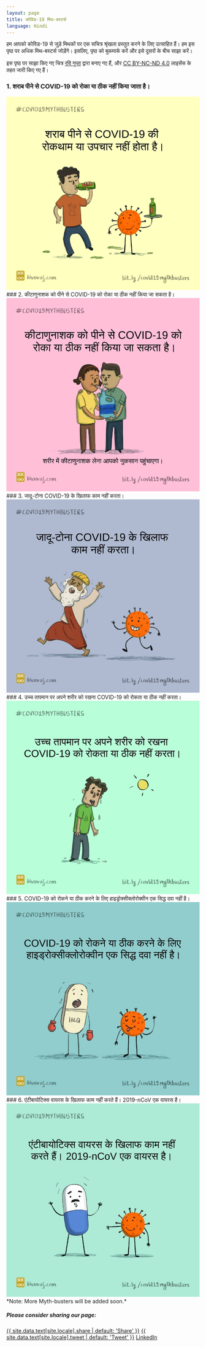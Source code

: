 ```yaml
---
layout: page
title: कोविड-19 मिथ-बस्टर्स
language: Hindi
---
```

<a href="#read"></a>
<p id="read">हम आपको कोविड-19 से जुड़े मिथकों पर एक सचित्र श्रृंखला प्रस्तुत करने के लिए उत्साहित हैं। हम इस पृष्ठ पर अधिक मिथ-बस्टर्स जोड़ेंगे। इसलिए, पृष्ठ को बुकमार्क करें और इसे दूसरों के बीच साझा करें।</p>

इस पृष्ठ पर साझा किए गए चित्र [रवि गुप्ता](https://www.ravigupta.me/) द्वारा बनाए गए हैं, और [CC BY-NC-ND 4.0](https://creativecommons.org/licenses/by-nc-nd/4.0/) लाइसेंस के तहत जारी किए गए हैं।

### 1. शराब पीने से COVID-19 को रोका या ठीक नहीं किया जाता है।
<img src="/public/images/covid19mythbusters/hindi/CovidMythBusters_Alcohol_hindi.jpg" alt="Illustration on COVID-19 myth about alcohol.">
<br>
### 2. कीटाणुनाशक को पीने से COVID-19 को रोका या ठीक नहीं किया जा सकता है।
<img src="/public/images/covid19mythbusters/hindi/CovidMythBusters_Disinfectants_hindi.jpg" alt="Illustration on COVID-19 myth about Disinfectants.">
<br>
### 3. जादू-टोना COVID-19 के खिलाफ काम नहीं करता।
<img src="/public/images/covid19mythbusters/hindi/CovidMythBusters_Gurujis_hindi.jpg" alt="Illustration on COVID-19 myth about Magic and Superstition.">
<br>
### 4. उच्च तापमान पर अपने शरीर को रखना COVID-19 को रोकता या ठीक नहीं करता।
<img src="/public/images/covid19mythbusters/hindi/CovidMythBusters_Sun_hindi.jpg" alt="Illustration on COVID-19 myth about High Temperatures.">
<br>
### 5. COVID-19 को रोकने या ठीक करने के लिए हाइड्रोक्सीक्लोरोक्वीन एक सिद्ध दवा नहीं है।
<img src="/public/images/covid19mythbusters/hindi/CovidMythBusters_Hydroxychloroquine_hindi.jpg" alt="Illustration on COVID-19 myth about Hydroxychloroquine.">
<br>
### 6. एंटीबायोटिक्स वायरस के खिलाफ काम नहीं करते हैं। 2019-nCoV एक वायरस है।
<img src="/public/images/covid19mythbusters/hindi/CovidMythBusters_Antibiotics_hindi.jpg" alt="Illustration on COVID-19 myth about Antibiotics.">
<br>
*Note: More Myth-busters will be added soon.*

<div class="page-share">
  <h5> Please consider sharing our page: </h5>
  <a href="https://www.facebook.com/sharer/sharer.php?u={{ page.url | absolute_url | url_encode }}" onclick="window.open(this.href, 'window', 'left=20,top=20,width=500,height=500,toolbar=1,resizable=0'); return false;" class="btn btn-facebook btn-small"><i class="fa fa-facebook" aria-hidden="true"></i> <span>{{ site.data.text[site.locale].share | default: 'Share' }}</span></a>
  <a href="https://twitter.com/intent/tweet?text={{ page.title | url_encode }}%20{{ page.url | absolute_url | url_encode }}&via={{ site.author.twitter_username }}&related={{ site.author.twitter_username }}" onclick="window.open(this.href, 'window', 'left=20,top=20,width=500,height=500,toolbar=1,resizable=0'); return false;" class="btn btn-twitter btn-small"><i class="fa fa-twitter" aria-hidden="true"></i> <span>{{ site.data.text[site.locale].tweet | default: 'Tweet' }}</span></a>
  <a href="https://www.linkedin.com/shareArticle?mini=true&url={{ page.url | absolute_url | url_encode }}" onclick="window.open(this.href, 'window', 'left=20,top=20,width=500,height=500,toolbar=1,resizable=0'); return false;" class="btn btn-linkedin btn-small"><i class="fa fa-linkedin" aria-hidden="true"></i> <span>LinkedIn</span></a>
</div>
